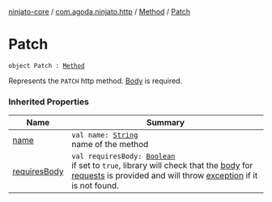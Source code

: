 [ninjato-core](../../index.md) / [com.agoda.ninjato.http](../index.md) / [Method](index.md) / [Patch](./-patch.md)

# Patch

`object Patch : `[`Method`](index.md)

Represents the `PATCH` http method. [Body](../-body/index.md) is required.

### Inherited Properties

| Name | Summary |
|---|---|
| [name](name.md) | `val name: `[`String`](https://kotlinlang.org/api/latest/jvm/stdlib/kotlin/-string/index.html)<br>name of the method |
| [requiresBody](requires-body.md) | `val requiresBody: `[`Boolean`](https://kotlinlang.org/api/latest/jvm/stdlib/kotlin/-boolean/index.html)<br>if set to `true`, library will check that the [body](../-body/index.md) for [requests](../-request/index.md) is provided and will throw [exception](../../com.agoda.ninjato.exception/-missing-body-exception/index.md) if it is not found. |
